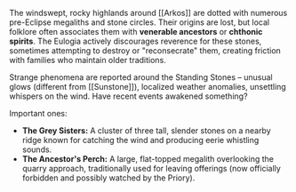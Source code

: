 The windswept, rocky highlands around [[Arkos]] are dotted with numerous pre-Eclipse megaliths and stone circles. Their origins are lost, but local folklore often associates them with **venerable ancestors** or **chthonic spirits**. The Eulogia actively discourages reverence for these stones, sometimes attempting to destroy or "reconsecrate" them, creating friction with families who maintain older traditions.

Strange phenomena are reported around the Standing Stones – unusual glows (different from [[Sunstone]]), localized weather anomalies, unsettling whispers on the wind. Have recent events awakened something? 

Important ones:

- **The Grey Sisters:** A cluster of three tall, slender stones on a nearby ridge known for catching the wind and producing eerie whistling sounds.
- **The Ancestor's Perch:** A large, flat-topped megalith overlooking the quarry approach, traditionally used for leaving offerings (now officially forbidden and possibly watched by the Priory).